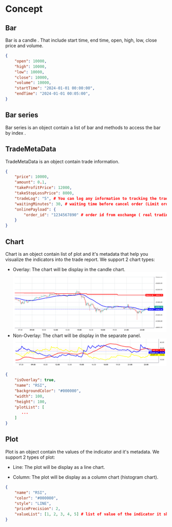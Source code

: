 # Concept

## Bar 
Bar is a candle . That include start time, end time, open, high, low, close price and volume.
```json
{
    "open": 10000,
    "high": 10000,
    "low": 10000,
    "close": 10000,
    "volume": 10000,
    "startTime": "2024-01-01 00:00:00",
    "endTime": "2024-01-01 00:05:00",
}
```
## Bar series
Bar series is an object contain a list of bar and methods to access the bar by index .

## TradeMetaData
TradeMetaData is an object contain trade information. 
```json
{
    "price": 10000,
    "amount": 0.1,
    "takeProfitPrice": 12000,
    "takeStopLossPrice": 8000,
    "tradeLog": "5", # You can log any information to tracking the trade
    "waitingMinutes": 30, # waiting time before cancel order (Limit order only)
    "onlinePayload": {
        "order_id": "1234567890" # order id from exchange ( real trading only)
    }
}
```
## Chart
Chart is an object contain list of plot and it's metadata that help you visualize the indicators into the trade report. We support 2 chart types:

- Overlay: The chart will be display in the candle chart.
    ![overlay](../assets/images/overlay-chart.png)
- Non-Overlay: The chart will be display in the separate panel.
    ![non-overlay](../assets/images/non-overlay-chart.png)

```json
{
    "isOverlay": true,
    "name": "RSI",
    "backgroundColor": "#000000",
    "width": 100,
    "height": 100,
    "plotList": [
       ...
    ]
}
```
## Plot
Plot is an object contain the values of the indicator and it's metadata. We support 2 types of plot:

- Line: The plot will be display as a line chart.

- Column: The plot will be display as a column chart (histogram chart).

```json
{
    "name": "RSI",
    "color": "#000000",
    "style": "LINE",
    "pricePrecision": 2,
    "valueList": [1, 2, 3, 4, 5] # list of value of the indicator it should be the same length as the List of bar in BarSeries
}
```
